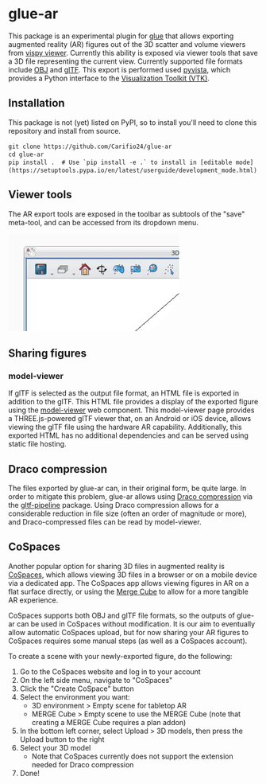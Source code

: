 # glue-ar

This package is an experimental plugin for [glue](<ttps://glueviz.org/>) that allows exporting augmented reality (AR)
figures out of the 3D scatter and volume viewers from [vispy viewer](https://github.com/glue-viz/glue-vispy-viewers>).
Currently this ability is exposed via viewer tools that save a 3D file representing the current view. Currently supported
file formats include [OBJ](https://en.wikipedia.org/wiki/Wavefront_.obj_file) and [glTF](https://www.khronos.org/gltf/).
This export is performed used [pyvista](https://pyvista.org/), which provides a Python interface to the [Visualization Toolkit (VTK)](https://vtk.org/).


## Installation

This package is not (yet) listed on PyPI, so to install you'll need to clone this repository and install from source.

```
git clone https://github.com/Carifio24/glue-ar
cd glue-ar
pip install .  # Use `pip install -e .` to install in [editable mode](https://setuptools.pypa.io/en/latest/userguide/development_mode.html)
```


## Viewer tools

The AR export tools are exposed in the toolbar as subtools of the "save" meta-tool, and can be accessed from its dropdown menu.

![Qt viewer tool](https://raw.githubusercontent.com/Carifio24/glue-ar/main/doc/viewer_tool.gif)

## Sharing figures

### model-viewer

If glTF is selected as the output file format, an HTML file is exported in addition to the glTF. This HTML file provides a display
of the exported figure using the [model-viewer](https://modelviewer.dev) web component. This model-viewer page provides a THREE.js-powered
glTF viewer that, on an Android or iOS device, allows viewing the glTF file using the hardware AR capability. Additionally, this exported HTML
has no additional dependencies and can be served using static file hosting.

## Draco compression

The files exported by glue-ar can, in their original form, be quite large. In order to mitigate this problem, glue-ar allows using 
[Draco compression](https://google.github.io/draco/) via the [gltf-pipeline](https://github.com/CesiumGS/gltf-pipeline) package. Using Draco compression
allows for a considerable reduction in file size (often an order of magnitude or more), and Draco-compressed files can be read by model-viewer.

## CoSpaces

Another popular option for sharing 3D files in augmented reality is [CoSpaces](https://www.cospaces.io), which allows viewing 3D files in a browser
or on a mobile device via a dedicated app. The CoSpaces app allows viewing figures in AR on a flat surface directly, or using the [Merge Cube](https://mergeedu.com/cube)
to allow for a more tangible AR experience.

CoSpaces supports both OBJ and glTF file formats, so the outputs of glue-ar can be used in CoSpaces without modification. It is our aim to eventually allow
automatic CoSpaces upload, but for now sharing your AR figures to CoSpaces requires some manual steps (as well as a CoSpaces account).

To create a scene with your newly-exported figure, do the following:
1. Go to the CoSpaces website and log in to your account
2. On the left side menu, navigate to "CoSpaces"
3. Click the "Create CoSpace" button
4. Select the environment you want:
    * 3D environment > Empty scene for tabletop AR
    * MERGE Cube > Empty scene to use the MERGE Cube (note that creating a MERGE Cube requires a plan addon)
5. In the bottom left corner, select Upload > 3D models, then press the Upload button to the right
6. Select your 3D model
    * Note that CoSpaces currently does not support the extension needed for Draco compression
7. Done!
